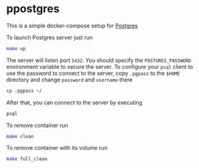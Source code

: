 # ppostgres

This is a simple docker-compose setup for [Postgres](https://hub.docker.com/_/postgres/)

To launch Postgres server just run 

```bash
make up
```

The server will listen port `5432`. You should specify the `POSTGRES_PASSWORD` environment variable to secure the server. To configure your `psql` client to use the password to connect to the server, copy `.pgpass` to the `$HOME` directory and change `password` and `username` there

```bash
cp .pgpass ~/
```

After that, you can connect to the server by executing

```bash
psql
```

To remove container  run

```bash
make clean
```

To remove container with its volume run

```bash
make full_clean
```
